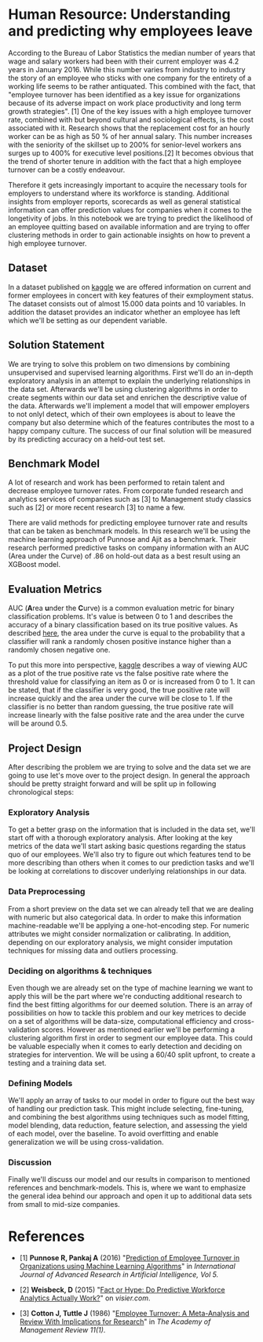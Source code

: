 # Human Resource: Understanding and predicting why employees leave

According to the Bureau of Labor Statistics the median number of years that wage and salary workers had been with their current employer was 4.2 years in January 2016. While this number varies from industry to industry the story of an employee who sticks with one company for the entirety of a working life seems to be rather antiquated. 
This combined with the fact, that "employee turnover has been identified as a key issue for organizations because of its adverse impact on work place productivity and long term growth strategies". [1] One of the key issues with a high employee turnover rate, combined with but beyond cultural and sociological effects, is the cost associated with it. Research shows that the replacement cost for an hourly worker can be as high as 50 % of her annual salary. This number increases with the seniority of the skillset up to 200% for senior-level workers ans surges up to 400% for executive level positions.[2] It becomes obvious that the trend of shorter tenure in addition with the fact that a high employee turnover can be a costly endeavour.

Therefore it gets increasingly important to acquire the necessary tools for employers to understand where its workforce is standing. Additional insights from employer reports, scorecards as well as general statistical information can offer prediction values for companies when it comes to the longetivity of jobs. In this notebook we are trying to predict the likelihood of an employee quitting based on available information and are trying to offer clustering methods in order to gain actionable insights on how to prevent a high employee turnover.

## Dataset
In a dataset published on [kaggle](https://www.kaggle.com/ludobenistant/hr-analytics) we are offered information on current and former employees in concert with key features of their exmployment status. The dataset consists out of almost 15.000 data points and 10 variables. In addition the dataset provides an indicator whether an employee has left which we'll be setting as our dependent variable.

## Solution Statement
We are trying to solve this problem on two dimensions by combining unsupervised and supervised learning algorithms. First we'll do an in-depth exploratory analysis in an attempt to explain the underlying relationships in the data set. Afterwards we'll be using clustering algorithms in order to create segments within our data set and enrichen the descriptive value of the data. Afterwards we'll implement a model that will empower employers to not onlyl detect, which of their own employees is about to leave the company but also determine which of the features contributes the most to a happy company culture. The success of our final solution will be measured by its predicting accuracy on a held-out test set.

## Benchmark Model
A lot of research and work has been performed to retain talent and decrease employee turnover rates. From corporate funded research and analytics services of companies such as [3] to Management study classics such as [2] or more recent research [3] to name a few. 

There are valid methods for predicting employee turnover rate and results that can be taken as benchmark models. In this research we'll be using the machine learning approach of Punnose and Ajit as a benchmark. Their research performed predictive tasks on company information with an AUC (Area under the Curve) of .86 on hold-out data as a best result using an XGBoost model.

## Evaluation Metrics
AUC (**A**rea **u**nder the **C**urve) is a common evaluation metric for binary classification problems. It's value is between 0 to 1 and describes the accuracy of a binary classification based on its true positive values. As described [here](https://en.wikipedia.org/wiki/Receiver_operating_characteristic#Area_under_the_curve), the area under the curve is equal to the probability that a classifier will rank a randomly chosen positive instance higher than a randomly chosen negative one.

To put this more into perspective, [kaggle](https://www.kaggle.com/wiki/AreaUnderCurve) describes a way of viewing AUC as a plot of the true positive rate vs the false positive rate where the threshold value for classifying an item as 0 or is increased from 0 to 1. It can be stated, that if the classifier is very good, the true positive rate will increase quickly and the area under the curve will be close to 1. If the classifier is no better than random guessing, the true positive rate will increase linearly with the false positive rate and the area under the curve will be around 0.5.

## Project Design
After describing the problem we are trying to solve and the data set we are going to use let's move over to the project design. In general the approach should be pretty straight forward and will be split up in following chronological steps:

### Exploratory Analysis
To get a better grasp on the information that is included in the data set, we'll start off with a thorough exploratory analysis. After looking at the key metrics of the data we'll start asking basic questions regarding the status quo of our employees. We'll also try to figure out which features tend to be more describing than others when it comes to our prediction tasks and we'll be looking at correlations to discover underlying relationships in our data. 

### Data Preprocessing
From a short preview on the data set we can already tell that we are dealing with numeric but also categorical data. In order to make this information machine-readable we'll be applying a one-hot-encoding step. For numeric attributes we might consider normalization or calibrating. In addition, depending on our exploratory analysis, we might consider imputation techniques for missing data and outliers processing.

### Deciding on algorithms & techniques
Even though we are already set on the type of machine learning we want to apply this will be the part where we're conducting additional research to find the best fitting algorithms for our deemed solution. There is an array of possibilities on how to tackle this problem and our key metrices to decide on a set of algorithms will be data-size, computational efficiency and cross-validation scores. However as mentioned earlier we'll be performing a clustering algorithm first in order to segment our employee data. This could be valuable especially when it comes to early detection and deciding on strategies for intervention. We will be using a 60/40 split upfront, to create a testing and a training data set.

### Defining Models
We'll apply an array of tasks to our model in order to figure out the best way of handling our prediction task. This might include selecting, fine-tuning, and combining the best algorithms using techniques such as model fitting, model blending, data reduction, feature selection, and assessing the yield of each model, over the baseline. To avoid overfitting and enable generalization we will be using cross-validation.

### Discussion
Finally we'll discuss our model and our results in comparison to mentioned references and benchmark-models. This is, where we want to emphasize the general idea behind our approach and open it up to additional data sets from small to mid-size companies.


# References

* [1] **Punnose R, Pankaj A** (2016) "[Prediction of Employee Turnover in Organizations using Machine Learning Algorithms](https://thesai.org/Downloads/IJARAI/Volume5No9/Paper_4-Prediction_of_Employee_Turnover_in_Organizations.pdf)" in  *International Journal of Advanced Research in Artificial Intelligence, Vol 5.*

* [2] **Weisbeck, D** (2015) "[Fact or Hype: Do Predictive Workforce Analytics Actually Work?](http://www.visier.com/tech-insights/do-predictive-workforce-analytics-actually-work/)" on *visier.com*.

* [3] **Cotton J, Tuttle J** (1986) "[Employee Turnover: A Meta-Analysis and Review With Implications for Research](https://www.researchgate.net/publication/211384381_Employee_Turnover_A_Meta-Analysis_and_Review_With_Implications_for_Research)" in *The Academy of Management Review 11(1)*.